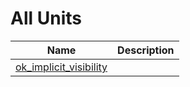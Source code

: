 # All Units


| Name | Description |
|---|---|
| [ok_implicit_visibility](ok_implicit_visibility.md) |   |

